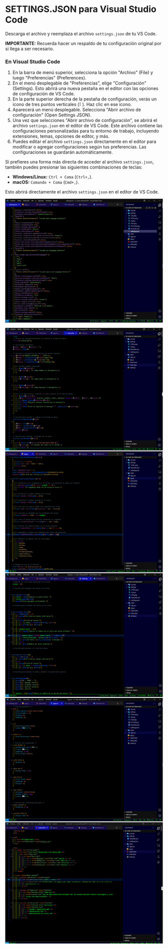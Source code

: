 # SETTINGS.JSON para Visual Studio Code

Descarga el archivo y reemplaza el archivo `settings.json` de tu VS Code.

**IMPORTANTE:** Recuerda hacer un respaldo de tu configuración original por si llega a ser necesario.

### En Visual Studio Code

1. En la barra de menú superior, selecciona la opción "Archivo" (File) y luego "Preferencias" (Preferences).
2. En el menú desplegable de "Preferencias", elige "Configuración" (Settings). Esto abrirá una nueva pestaña en el editor con las opciones de configuración de VS Code.
3. En la parte superior derecha de la pestaña de configuración, verás un icono de tres puntos verticales (⠇). Haz clic en ese icono.
4. Aparecerá un menú desplegable. Selecciona "Abrir archivo de configuración" (Open Settings JSON).
5. Una vez que selecciones "Abrir archivo de configuración", se abrirá el archivo `settings.json` en el editor de VS Code. Este archivo contiene las configuraciones personalizadas para tu entorno de trabajo, incluyendo extensiones, temas, opciones de editor, y más.
6. Puedes editar el archivo `settings.json` directamente en el editor para modificar o agregar configuraciones según tus preferencias. Las configuraciones se guardarán automáticamente.

Si prefieres una forma más directa de acceder al archivo `settings.json`, también puedes presionar las siguientes combinaciones de teclas:

- **Windows/Linux:** `Ctrl + Coma` (`Ctrl+,`).
- **macOS:** `Comando + Coma` (`Cmd+,`).

Esto abrirá directamente el archivo `settings.json` en el editor de VS Code.



![Settings Code-image](SETTINGS.JSON.png)

![PHP Code-image](PHP.png)
![JS Code-image](JS.png)
![PYTHON Code-image](PYTHON.png)
![CSS Code-image](CSS.png)
![HTML Code-image](HTML.png)

